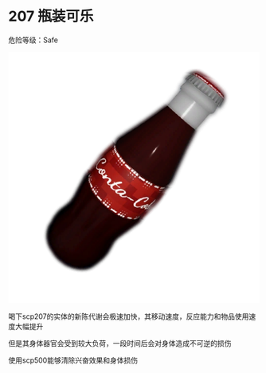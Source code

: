 # 207 瓶装可乐
危险等级：Safe

![Alt text](image.png)

喝下scp207的实体的新陈代谢会极速加快，其移动速度，反应能力和物品使用速度大幅提升

但是其身体器官会受到较大负荷，一段时间后会对身体造成不可逆的损伤

使用scp500能够清除兴奋效果和身体损伤